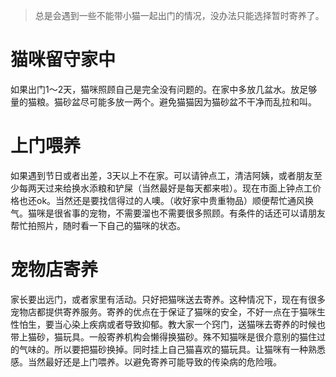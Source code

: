 > 总是会遇到一些不能带小猫一起出门的情况，没办法只能选择暂时寄养了。
# 猫咪留守家中
如果出门1～2天，猫咪照顾自己是完全没有问题的。在家中多放几盆水。放足够量的猫粮。猫砂盆尽可能多放一两个。避免猫猫因为猫砂盆不干净而乱拉和叫。
# 上门喂养
如果遇到节日或者出差，3天以上不在家。可以请钟点工，清洁阿姨，或者朋友至少每两天过来给换水添粮和铲屎（当然最好是每天都来啦）。现在市面上钟点工价格也还ok。当然还是要找信得过的人噢。（收好家中贵重物品）顺便帮忙通风换气。猫咪是很省事的宠物，不需要溜也不需要很多照顾。有条件的话还可以请朋友帮忙拍照片，随时看一下自己的猫咪的状态。
# 宠物店寄养
家长要出远门，或者家里有活动。只好把猫咪送去寄养。这种情况下，现在有很多宠物店都提供寄养服务。寄养的优点在于保证了猫咪的安全，不好一点在于猫咪生性怕生，要当心染上疾病或者导致抑郁。教大家一个窍门，送猫咪去寄养的时候也带上猫砂，猫玩具。一般寄养机构会懒得换猫砂。殊不知猫咪是很介意别的猫住过的气味的。所以要把猫砂换掉。同时挂上自己猫喜欢的猫玩具。让猫咪有一种熟悉感。当然最好还是上门喂养。以避免寄养可能导致的传染病的危险哦。
